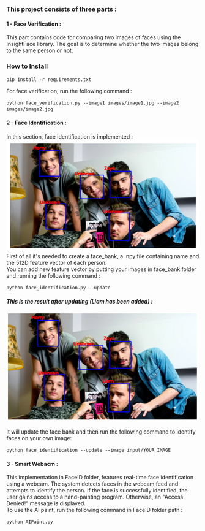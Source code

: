 ### This project consists of three parts :  
#### 1 - Face Verification :  
This part contains code for comparing two images of faces using the InsightFace library. The goal is to determine whether the two images belong to the same person or not.  
  

### How to Install 
```
pip install -r requirements.txt
```    
For face verification, run the following command : 

```
python face_verification.py --image1 images/image1.jpg --image2 images/image2.jpg
```
#### 2 - Face Identification :  
In this section, face identification is implemented :  
![Sample Image](Face_Identification/output/output.png)  
First of all it's needed to create a face_bank, a .npy file containing name and the 512D feature vector of each person.  
You can add new feature vector by putting your images in face_bank folder and running the following command :  
```
python face_identification.py --update 
```  
##### This is the result after updating (Liam has been added) :
![Sample Image](Face_Identification/output/updated_output.png)  

It will update the face bank 
and then run the following command to identify faces on your own image:  
```
python face_identification --update --image input/YOUR_IMAGE
```  

#### 3 - Smart Webacm :  
 This implementation in FaceID folder, features real-time face identification using a webcam. The system detects faces in the webcam feed and attempts to identify the person. If the face is successfully identified, the user gains access to a hand-painting program. Otherwise, an "Access Denied!" message is displayed.  
 To use the AI paint, run the following command in FaceID folder path :  
 ```
 python AIPaint.py
 ```





